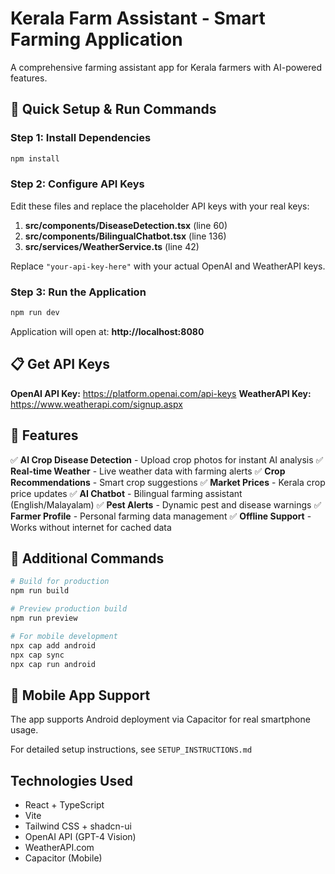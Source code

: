 # Kerala Farm Assistant - Smart Farming Application

A comprehensive farming assistant app for Kerala farmers with AI-powered features.

## 🚀 Quick Setup & Run Commands

### Step 1: Install Dependencies
```bash
npm install
```

### Step 2: Configure API Keys
Edit these files and replace the placeholder API keys with your real keys:

1. **src/components/DiseaseDetection.tsx** (line 60)
2. **src/components/BilingualChatbot.tsx** (line 136) 
3. **src/services/WeatherService.ts** (line 42)

Replace `"your-api-key-here"` with your actual OpenAI and WeatherAPI keys.

### Step 3: Run the Application
```bash
npm run dev
```

Application will open at: **http://localhost:8080**

## 📋 Get API Keys

**OpenAI API Key:** https://platform.openai.com/api-keys
**WeatherAPI Key:** https://www.weatherapi.com/signup.aspx

## 🎯 Features

✅ **AI Crop Disease Detection** - Upload crop photos for instant AI analysis
✅ **Real-time Weather** - Live weather data with farming alerts
✅ **Crop Recommendations** - Smart crop suggestions
✅ **Market Prices** - Kerala crop price updates
✅ **AI Chatbot** - Bilingual farming assistant (English/Malayalam)
✅ **Pest Alerts** - Dynamic pest and disease warnings
✅ **Farmer Profile** - Personal farming data management
✅ **Offline Support** - Works without internet for cached data

## 🔧 Additional Commands

```bash
# Build for production
npm run build

# Preview production build
npm run preview

# For mobile development
npx cap add android
npx cap sync
npx cap run android
```

## 📱 Mobile App Support
The app supports Android deployment via Capacitor for real smartphone usage.

For detailed setup instructions, see `SETUP_INSTRUCTIONS.md`

## Technologies Used

- React + TypeScript
- Vite
- Tailwind CSS + shadcn-ui
- OpenAI API (GPT-4 Vision)
- WeatherAPI.com
- Capacitor (Mobile)
